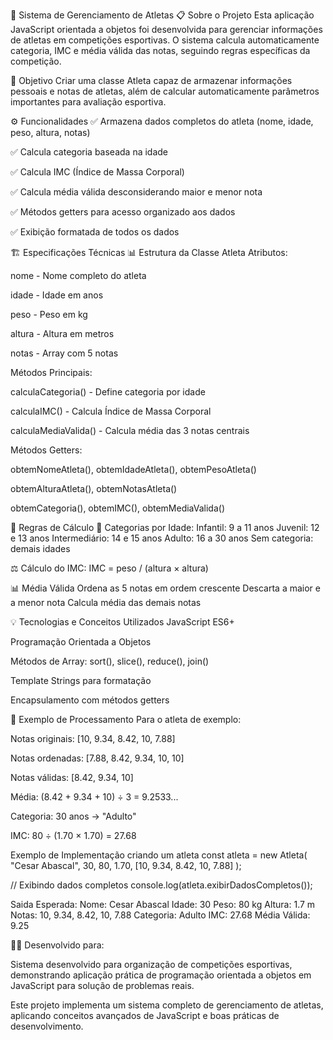 🏅 Sistema de Gerenciamento de Atletas
📋 Sobre o Projeto
Esta aplicação JavaScript orientada a objetos foi desenvolvida para gerenciar informações de atletas em competições esportivas. O sistema calcula automaticamente categoria, IMC e média válida das notas, seguindo regras específicas da competição.

🎯 Objetivo
Criar uma classe Atleta capaz de armazenar informações pessoais e notas de atletas, além de calcular automaticamente parâmetros importantes para avaliação esportiva.

⚙️ Funcionalidades
✅ Armazena dados completos do atleta (nome, idade, peso, altura, notas)

✅ Calcula categoria baseada na idade

✅ Calcula IMC (Índice de Massa Corporal)

✅ Calcula média válida desconsiderando maior e menor nota

✅ Métodos getters para acesso organizado aos dados

✅ Exibição formatada de todos os dados

🏗️ Especificações Técnicas
📊 Estrutura da Classe Atleta
Atributos:

nome - Nome completo do atleta

idade - Idade em anos

peso - Peso em kg

altura - Altura em metros

notas - Array com 5 notas

Métodos Principais:

calculaCategoria() - Define categoria por idade

calculaIMC() - Calcula Índice de Massa Corporal

calculaMediaValida() - Calcula média das 3 notas centrais

Métodos Getters:

obtemNomeAtleta(), obtemIdadeAtleta(), obtemPesoAtleta()

obtemAlturaAtleta(), obtemNotasAtleta()

obtemCategoria(), obtemIMC(), obtemMediaValida()

📐 Regras de Cálculo
🎯 Categorias por Idade:
Infantil: 9 a 11 anos
Juvenil: 12 e 13 anos
Intermediário: 14 e 15 anos
Adulto: 16 a 30 anos
Sem categoria: demais idades

⚖️ Cálculo do IMC:
IMC = peso / (altura × altura)

📊 Média Válida
Ordena as 5 notas em ordem crescente
Descarta a maior e a menor nota
Calcula média das demais notas

💡 Tecnologias e Conceitos Utilizados
JavaScript ES6+

Programação Orientada a Objetos

Métodos de Array: sort(), slice(), reduce(), join()

Template Strings para formatação

Encapsulamento com métodos getters

🎯 Exemplo de Processamento
Para o atleta de exemplo:

Notas originais: [10, 9.34, 8.42, 10, 7.88]

Notas ordenadas: [7.88, 8.42, 9.34, 10, 10]

Notas válidas: [8.42, 9.34, 10]

Média: (8.42 + 9.34 + 10) ÷ 3 = 9.2533...

Categoria: 30 anos → "Adulto"

IMC: 80 ÷ (1.70 × 1.70) = 27.68

Exemplo de Implementação
criando um atleta
const atleta = new Atleta(
"Cesar Abascal",
30,
80,
1.70,
[10, 9.34, 8.42, 10, 7.88]
);

// Exibindo dados completos
console.log(atleta.exibirDadosCompletos());

Saida Esperada:
Nome: Cesar Abascal
Idade: 30
Peso: 80 kg
Altura: 1.7 m
Notas: 10, 9.34, 8.42, 10, 7.88
Categoria: Adulto
IMC: 27.68
Média Válida: 9.25

👨‍💻 Desenvolvido para:

Sistema desenvolvido para organização de competições esportivas, demonstrando aplicação prática de programação orientada a objetos em JavaScript para solução de problemas reais.

Este projeto implementa um sistema completo de gerenciamento de atletas, aplicando conceitos avançados de JavaScript e boas práticas de desenvolvimento.
